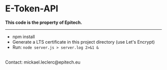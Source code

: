 # E-Token-API

**This code is the property of Epitech.**

___

* npm install
* Generate a LTS certificate in this project directory (use Let's Encrypt)
* Run: ```node server.js > server.log 2>&1 &```

<br>
Contact: mickael.leclerc@epitech.eu

